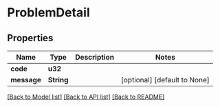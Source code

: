 # ProblemDetail

## Properties
Name | Type | Description | Notes
------------ | ------------- | ------------- | -------------
**code** | **u32** |  | 
**message** | **String** |  | [optional] [default to None]

[[Back to Model list]](../README.md#documentation-for-models) [[Back to API list]](../README.md#documentation-for-api-endpoints) [[Back to README]](../README.md)


